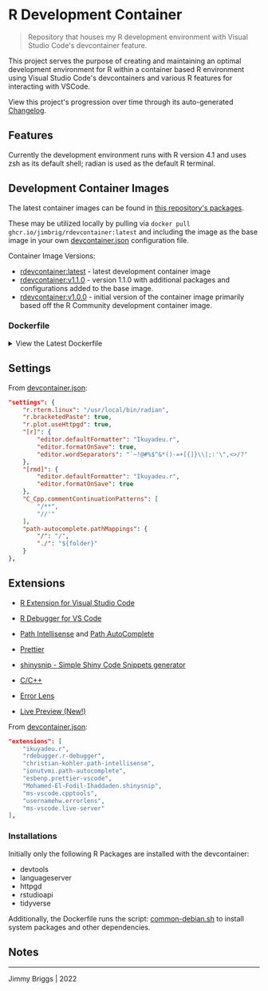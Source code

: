 # R Development Container

> Repository that houses my R development environment with Visual Studio Code's devcontainer feature.

This project serves the purpose of creating and maintaining an optimal development environment for R within a container based R environment using Visual Studio Code's devcontainers and various R features for interacting with VSCode.

View this project's progression over time through its auto-generated [Changelog](CHANGELOG.md).

## Features

Currently the development environment runs with R version 4.1 and uses zsh as its default shell; radian is used as the default R terminal.

## Development Container Images

The latest container images can be found in [this repository's packages]().

These may be utilized locally by pulling via `docker pull ghcr.io/jimbrig/rdevcontainer:latest` and including the image as the base image in your own [devcontainer.json]() configuration file.

Container Image Versions:

- [rdevcontainer:latest]() - latest development container image
- [rdevcontainer:v1.1.0]() - version 1.1.0 with additional packages and configurations added to the base image.
- [rdevcontainer:v1.0.0]() - initial version of the container image primarily based off the R Community development container image.

### Dockerfile

<details><summary>View the Latest Dockerfile</summary><p>

```Dockerfile
# R version:
ARG VARIANT="4.1"
FROM rocker/r-ver:${VARIANT}

# Use the [Option] comment to specify true/false arguments that should appear in VS Code UX

# [Option] Install zsh
ARG INSTALL_ZSH="true"

# [Option] Upgrade OS packages to their latest versions
ARG UPGRADE_PACKAGES="true"

# Install needed packages and setup non-root user. Use a separate RUN statement to add your own dependencies.
ARG USERNAME=vscode
ARG USER_UID=1000
ARG USER_GID=$USER_UID

COPY library-scripts/*.sh /tmp/library-scripts/
COPY .Rprofile ${HOME}/.Rprofile

RUN apt-get update && export DEBIAN_FRONTEND=noninteractive \
    && /bin/bash /tmp/library-scripts/common-debian.sh "${INSTALL_ZSH}" "${USERNAME}" "${USER_UID}" "${USER_GID}" "${UPGRADE_PACKAGES}" "true" "true" \
    && usermod -a -G staff ${USERNAME} \
    && apt-get -y install \
        python3-pip \
        libgit2-dev \
        libcurl4-openssl-dev \
        libssl-dev \
        libxml2-dev \
        libxt-dev \
    && apt-get autoremove -y && apt-get clean -y && rm -rf /var/lib/apt/lists/* /tmp/library-scripts \
    && python3 -m pip --no-cache-dir install radian \
    && install2.r --error --skipinstalled --ncpus -1 \
        devtools \
        languageserver \
        httpgd \
        rstudioapi \
        tidyverse \
    && rm -rf /tmp/downloaded_packages

# VSCode R Debugger dependency. Install the latest release version from GitHub without using GitHub API.
# See https://github.com/microsoft/vscode-dev-containers/issues/1032
RUN export TAG=$(git ls-remote --tags --refs --sort='version:refname' https://github.com/ManuelHentschel/vscDebugger v\* | tail -n 1 | cut --delimiter='/' --fields=3) \
    && Rscript -e "remotes::install_git('https://github.com/ManuelHentschel/vscDebugger.git', ref = '"${TAG}"', dependencies = FALSE)"

# R Session watcher settings.
# See more details: https://github.com/REditorSupport/vscode-R/wiki/R-Session-watcher
RUN echo 'source(file.path(Sys.getenv("HOME"), ".vscode-R", "init.R"))' >> ${R_HOME}/etc/Rprofile.site

# [Optional] Uncomment this section to install additional OS packages.
# RUN apt-get update \
#     && export DEBIAN_FRONTEND=noninteractive \
#     && apt-get -y install --no-install-recommends <your-package-list-here>
```

</p></details>

## Settings

From [devcontainer.json](.devcontainer/devcontainer.json): 

```json
"settings": {
	"r.rterm.linux": "/usr/local/bin/radian",
	"r.bracketedPaste": true,
	"r.plot.useHttpgd": true,
	"[r]": {
		"editor.defaultFormatter": "Ikuyadeu.r",
		"editor.formatOnSave": true,
		"editor.wordSeparators": "`~!@#%$^&*()-=+[{]}\\|;:'\",<>/?"
	},
	"[rmd]": {
		"editor.defaultFormatter": "Ikuyadeu.r",
		"editor.formatOnSave": true
	},
	"C_Cpp.commentContinuationPatterns": [
		"/**",
		"//'"
	],
	"path-autocomplete.pathMappings": {
		"/": "/",
		"./": "${folder}"
	}
},
```

## Extensions

- [R Extension for Visual Studio Code](https://marketplace.visualstudio.com/items?itemName=Ikuyadeu.r)

- [R Debugger for VS Code](https://marketplace.visualstudio.com/items?itemName=RDebugger.r-debugger)

- [Path Intellisense](https://marketplace.visualstudio.com/items?itemName=christian-kohler.path-intellisense) and [Path AutoComplete](https://marketplace.visualstudio.com/items?itemName=ionutvmi.path-autocomplete)

- [Prettier](https://marketplace.visualstudio.com/items?itemName=esbenp.prettier-vscode)

- [shinysnip - Simple Shiny Code Snippets generator](https://marketplace.visualstudio.com/items?itemName=Mohamed-El-Fodil-Ihaddaden.shinysnip)

- [C/C++](https://marketplace.visualstudio.com/items?itemName=ms-vscode.cpptools)

- [Error Lens](https://marketplace.visualstudio.com/items?itemName=usernamehw.errorlens)

- [Live Preview (New!)](https://marketplace.visualstudio.com/items?itemName=ms-vscode.live-server)

From [devcontainer.json](.devcontainer/devcontainer.json):

```json
"extensions": [
	"ikuyadeu.r",
	"rdebugger.r-debugger",
	"christian-kohler.path-intellisense",
	"ionutvmi.path-autocomplete",
	"esbenp.prettier-vscode",
	"Mohamed-El-Fodil-Ihaddaden.shinysnip",
	"ms-vscode.cpptools",
	"usernamehw.errorlens",
	"ms-vscode.live-server"
],
```

### Installations

Initially only the following R Packages are installed with the devcontainer:

- devtools
- languageserver
- httpgd
- rstudioapi
- tidyverse

Additionally, the Dockerfile runs the script: [common-debian.sh](./.devcontainer/library-scripts/common-debian.sh) to install system packages and other dependencies.

## Notes

***

Jimmy Briggs | 2022
